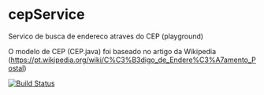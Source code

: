 # cepService
Servico de busca de endereco atraves do CEP (playground)

O modelo de CEP (CEP.java) foi baseado no artigo da Wikipedia (https://pt.wikipedia.org/wiki/C%C3%B3digo_de_Endere%C3%A7amento_Postal)

[![Build Status](https://travis-ci.org/matheusmessora/cepService.svg)](https://travis-ci.org/matheusmessora/cepService)
